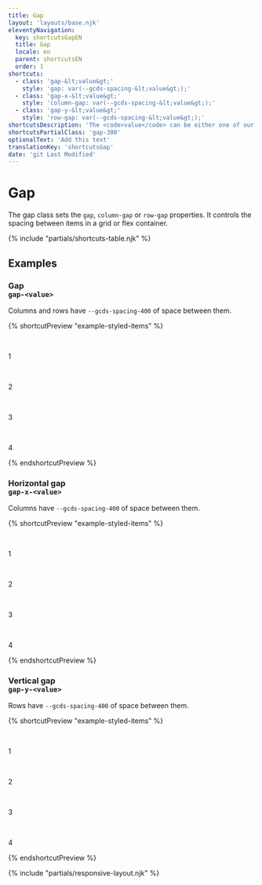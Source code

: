 ```yaml
---
title: Gap
layout: 'layouts/base.njk'
eleventyNavigation:
  key: shortcutsGapEN
  title: Gap
  locale: en
  parent: shortcutsEN
  order: 1
shortcuts:
  - class: 'gap-&lt;value&gt;'
    style: 'gap: var(--gcds-spacing-&lt;value&gt;);'
  - class: 'gap-x-&lt;value&gt;'
    style: 'column-gap: var(--gcds-spacing-&lt;value&gt;);'
  - class: 'gap-y-&lt;value&gt;'
    style: 'row-gap: var(--gcds-spacing-&lt;value&gt;);'
shortcutsDescription: 'The <code>value</code> can be either one of our <a href="/en/styles/spacing/">predefined spacing tokens</a> (<code>0</code> - <code>1250</code>).'
shortcutsPartialClass: 'gap-300'
optionalText: 'Add this text'
translationKey: 'shortcutsGap'
date: 'git Last Modified'
---
```


# Gap

The gap class sets the `gap`, `column-gap` or `row-gap` properties. It controls the spacing between items in a grid or flex container.

{% include "partials/shortcuts-table.njk" %}

## Examples

### Gap<br/>`gap-<value>`

Columns and rows have `--gcds-spacing-400` of space between them.

{% shortcutPreview "example-styled-items" %}

<div class="d-grid grid-cols-2 gap-400">
  <p>1</p>
  <p>2</p>
  <p>3</p>
  <p>4</p>
</div>
{% endshortcutPreview %}

### Horizontal gap <br/>`gap-x-<value>`

Columns have `--gcds-spacing-400` of space between them.

{% shortcutPreview "example-styled-items" %}

<div class="d-grid grid-cols-2 gap-x-400">
  <p>1</p>
  <p>2</p>
  <p>3</p>
  <p>4</p>
</div>
{% endshortcutPreview %}

### Vertical gap <br/>`gap-y-<value>`

Rows have `--gcds-spacing-400` of space between them.

{% shortcutPreview "example-styled-items" %}

<div class="d-grid grid-cols-2 gap-y-400">
  <p>1</p>
  <p>2</p>
  <p>3</p>
  <p>4</p>
</div>
{% endshortcutPreview %}

{% include "partials/responsive-layout.njk" %}
